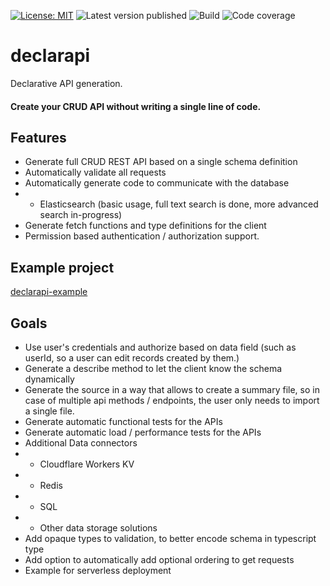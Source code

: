 [![License: MIT](https://img.shields.io/badge/License-MIT-green.svg)](https://opensource.org/licenses/MIT)
![Latest version published](https://github.com/mmagyar/declarapi/workflows/Automatic%20package%20publish/badge.svg?branch=master)
![Build](https://github.com/mmagyar/declarapi/workflows/Automatic%20test%20run/badge.svg?branch=master)
![Code coverage](https://img.shields.io/codecov/c/github/mmagyar/declarapi)

# declarapi
Declarative API generation.

#### Create your CRUD API without writing a single line of code.


## Features
- Generate full CRUD REST API based on a single schema definition
- Automatically validate all requests
- Automatically generate code to communicate with the database
- - Elasticsearch (basic usage, full text search is done, more advanced search in-progress)
- Generate fetch functions and type definitions for the client
- Permission based authentication / authorization support.

## Example project

[declarapi-example](https://github.com/mmagyar/declarapi-example)

## Goals
- Use user's credentials and authorize based on data field (such as userId, so a user can edit records created by them.)
- Generate a describe method to let the client know the schema dynamically
- Generate the source in a way that allows to create a summary file, so in case of multiple api methods / endpoints, the user only needs to import a single file.
- Generate automatic functional tests for the APIs
- Generate automatic load / performance tests for the APIs
- Additional Data connectors
- - Cloudflare Workers KV
- - Redis
- - SQL
- - Other data storage solutions
- Add opaque types to validation, to better encode schema in typescript type
- Add option to automatically add optional ordering to get requests
- Example for serverless deployment
